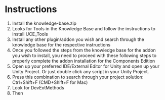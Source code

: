 
# Instructions
1. Install the knowledge-base.zip
2. Looks for Tools in the Knowledge Base and follow the instructions to install UCE_Tools
3. Install any other plugin/addon you wish and search through the knowledge base for the respective instructions
4. Once you followed the steps from the knowledge base for the addon you wish to install, you need to proceed with these following steps to properly complete the addon installation for the Components Edition
5. Open up your preferred IDE/External Editor for Unity and open up your Unity Project. Or just double click any script in your Unity Project.
6. Press this combination to search through your project solution: Ctrl+Shift+F (CMD+Shift+F for Mac)
7. Look for DevExtMethods
8. Then
